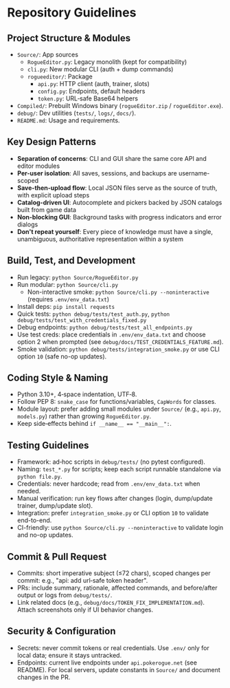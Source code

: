 # Repository Guidelines

## Project Structure & Modules
- `Source/`: App sources
  - `RogueEditor.py`: Legacy monolith (kept for compatibility)
  - `cli.py`: New modular CLI (auth + dump commands)
  - `rogueeditor/`: Package
    - `api.py`: HTTP client (auth, trainer, slots)
    - `config.py`: Endpoints, default headers
    - `token.py`: URL‑safe Base64 helpers
- `Compiled/`: Prebuilt Windows binary (`rogueEditor.zip` / `rogueEditor.exe`).
- `debug/`: Dev utilities (`tests/`, `logs/`, `docs/`).
- `README.md`: Usage and requirements.

## Key Design Patterns
- **Separation of concerns**: CLI and GUI share the same core API and editor modules
- **Per-user isolation**: All saves, sessions, and backups are username-scoped
- **Save-then-upload flow**: Local JSON files serve as the source of truth, with explicit upload steps
- **Catalog-driven UI**: Autocomplete and pickers backed by JSON catalogs built from game data
- **Non-blocking GUI**: Background tasks with progress indicators and error dialogs
- **Don't repeat yourself**: Every piece of knowledge must have a single, unambiguous, authoritative representation within a system

## Build, Test, and Development
- Run legacy: `python Source/RogueEditor.py`
- Run modular: `python Source/cli.py`
  - Non-interactive smoke: `python Source/cli.py --noninteractive` (requires `.env/env_data.txt`)
- Install deps: `pip install requests`
- Quick tests: `python debug/tests/test_auth.py`, `python debug/tests/test_with_credentials_fixed.py`
- Debug endpoints: `python debug/tests/test_all_endpoints.py`
- Use test creds: place credentials in `.env/env_data.txt` and choose option 2 when prompted (see `debug/docs/TEST_CREDENTIALS_FEATURE.md`).
 - Smoke validation: `python debug/tests/integration_smoke.py` or use CLI option `10` (safe no-op updates).

## Coding Style & Naming
- Python 3.10+, 4‑space indentation, UTF‑8.
- Follow PEP 8: `snake_case` for functions/variables, `CapWords` for classes.
- Module layout: prefer adding small modules under `Source/` (e.g., `api.py`, `models.py`) rather than growing `RogueEditor.py`.
- Keep side‑effects behind `if __name__ == "__main__":`.

## Testing Guidelines
- Framework: ad‑hoc scripts in `debug/tests/` (no pytest configured).
- Naming: `test_*.py` for scripts; keep each script runnable standalone via `python file.py`.
- Credentials: never hardcode; read from `.env/env_data.txt` when needed.
- Manual verification: run key flows after changes (login, dump/update trainer, dump/update slot).
- Integration: prefer `integration_smoke.py` or CLI option `10` to validate end-to-end.
 - CI-friendly: use `python Source/cli.py --noninteractive` to validate login and no-op updates.

## Commit & Pull Request
- Commits: short imperative subject (≤72 chars), scoped changes per commit: e.g., "api: add url‑safe token header".
- PRs: include summary, rationale, affected commands, and before/after output or logs from `debug/tests/`.
- Link related docs (e.g., `debug/docs/TOKEN_FIX_IMPLEMENTATION.md`). Attach screenshots only if UI behavior changes.

## Security & Configuration
- Secrets: never commit tokens or real credentials. Use `.env/` only for local data; ensure it stays untracked.
- Endpoints: current live endpoints under `api.pokerogue.net` (see README). For local servers, update constants in `Source/` and document changes in the PR.
